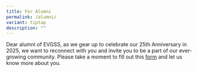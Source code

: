 ```yaml
---
title: For Alumni
permalink: /alumni/
variant: tiptap
description: ""
---
```

<p>Dear alumni of EVGSS, as we gear up to celebrate our 25th Anniversary
in 2025, we want to reconnect with you and invite you to be a part of our
ever-growing community. Please take a moment to fill out this <a href="https://go.gov.sg/evgssalumninetwork" rel="noopener nofollow" target="_blank">form</a> and
let us know more about you.</p>